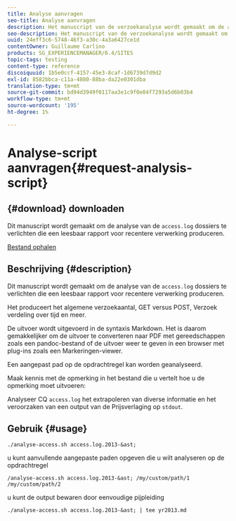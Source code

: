 ```yaml
---
title: Analyse aanvragen
seo-title: Analyse aanvragen
description: Het manuscript van de verzoekanalyse wordt gemaakt om de analyse van de access.log dossiers te verlichten die een leesbaar rapport voor recentere verwerking produceren
seo-description: Het manuscript van de verzoekanalyse wordt gemaakt om de analyse van de access.log dossiers te verlichten die een leesbaar rapport voor recentere verwerking produceren
uuid: 24eff3c6-5748-46f3-a30c-4a3a6427ce1d
contentOwner: Guillaume Carlino
products: SG_EXPERIENCEMANAGER/6.4/SITES
topic-tags: testing
content-type: reference
discoiquuid: 1b5e0ccf-4157-45e3-8caf-1d6739d7d9d2
exl-id: 8582bbca-c11a-4880-88ba-da22e0301dba
translation-type: tm+mt
source-git-commit: bd94d3949f0117aa3e1c9f0e84f7293a5d6b03b4
workflow-type: tm+mt
source-wordcount: '195'
ht-degree: 1%

---
```


# Analyse-script aanvragen{#request-analysis-script}

## {#download} downloaden

Dit manuscript wordt gemaakt om de analyse van de `access.log` dossiers te verlichten die een leesbaar rapport voor recentere verwerking produceren.

[Bestand ophalen](assets/analyse-access.sh)

## Beschrijving {#description}

Dit manuscript wordt gemaakt om de analyse van de `access.log` dossiers te verlichten die een leesbaar rapport voor recentere verwerking produceren.

Het produceert het algemene verzoekaantal, GET versus POST, Verzoek verdeling over tijd en meer.

De uitvoer wordt uitgevoerd in de syntaxis Markdown. Het is daarom gemakkelijker om de uitvoer te converteren naar PDF met gereedschappen zoals een pandoc-bestand of de uitvoer weer te geven in een browser met plug-ins zoals een Markeringen-viewer.

Een aangepast pad op de opdrachtregel kan worden geanalyseerd.

Maak kennis met de opmerking in het bestand die u vertelt hoe u de opmerking moet uitvoeren:

Analyseer CQ `access.log` het extrapoleren van diverse informatie en het veroorzaken van een output van de Prijsverlaging op `stdout`.

## Gebruik {#usage}

`./analyse-access.sh access.log.2013-&ast;`

u kunt aanvullende aangepaste paden opgeven die u wilt analyseren op de opdrachtregel

`/analyse-access.sh access.log.2013-&ast; /my/custom/path/1 /my/custom/path/2`

u kunt de output bewaren door eenvoudige pijpleiding

`./analyse-access.sh access.log.2013-&ast; | tee yr2013.md`
